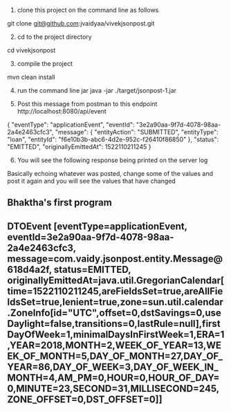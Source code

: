 1. clone this project on the command line as follows

git clone git@github.com:jvaidyaa/vivekjsonpost.git

2. cd to the project directory

cd vivekjsonpost

3. compile the project

mvn clean install

4. run the command line jar
java -jar ./target/jsonpost-1.jar

5. Post this message from postman to this endpoint http://localhost:8080/api/event 

{
  "eventType": "applicationEvent",
  "eventId": "3e2a90aa-9f7d-4078-98aa-2a4e2463cfc3",
  "message": {
    "entityAction": "SUBMITTED",
    "entityType": "loan",
    "entityId": "f6e10b3b-abc6-4d2e-952c-f26410f86850"
  },
  "status": "EMITTED",
  "originallyEmittedAt": 1522110211245
}

6. You will see the following response being printed on the server log

Basically echoing whatever was posted, change some of the values and post it again and you will see the values that have changed

Bhaktha's first program 
----------------------------------------------------------------
DTOEvent [eventType=applicationEvent, eventId=3e2a90aa-9f7d-4078-98aa-2a4e2463cfc3, message=com.vaidy.jsonpost.entity.Message@618d4a2f, status=EMITTED, originallyEmittedAt=java.util.GregorianCalendar[time=1522110211245,areFieldsSet=true,areAllFieldsSet=true,lenient=true,zone=sun.util.calendar.ZoneInfo[id="UTC",offset=0,dstSavings=0,useDaylight=false,transitions=0,lastRule=null],firstDayOfWeek=1,minimalDaysInFirstWeek=1,ERA=1,YEAR=2018,MONTH=2,WEEK_OF_YEAR=13,WEEK_OF_MONTH=5,DAY_OF_MONTH=27,DAY_OF_YEAR=86,DAY_OF_WEEK=3,DAY_OF_WEEK_IN_MONTH=4,AM_PM=0,HOUR=0,HOUR_OF_DAY=0,MINUTE=23,SECOND=31,MILLISECOND=245,ZONE_OFFSET=0,DST_OFFSET=0]]
----------------------------------------------------------------





